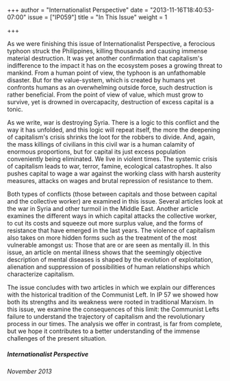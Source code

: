 +++
author = "Internationalist Perspective"
date = "2013-11-16T18:40:53-07:00"
issue = ["IP059"]
title = "In This Issue"
weight = 1

+++

As we were finishing this issue of Internationalist Perspective, a ferocious typhoon struck the Philippines, killing thousands and causing immense material destruction. It was yet another confirmation that capitalism's indifference to the impact it has on the ecosystem poses a growing threat to mankind. From a human point of view, the typhoon is an unfathomable disaster. But for the value-system, which is created by humans yet confronts humans as an overwhelming outside force, such destruction is rather beneficial. From the point of view of value, which must grow to survive, yet is drowned in overcapacity, destruction of excess capital is a tonic.

As we write, war is destroying Syria. There is a logic to this conflict and the way it has unfolded, and this logic will repeat itself, the more the deepening of capitalism's crisis shrinks the loot for the robbers to divide. And, again, the mass killings of civilians in this civil war is a human calamity of enormous proportions, but for capital its just excess population conveniently being eliminated.  We live in violent times. The systemic crisis of capitalism leads to war, terror, famine, ecological catastrophes. It also pushes capital to wage a war against the working class with harsh austerity measures, attacks on wages and brutal repression of resistance to them.

Both types of conflicts (those between capitals and those between capital and the collective worker) are examined in this issue. Several articles look at the war in Syria and other turmoil in the Middle East. Another article examines the different ways in which capital attacks the collective worker, to cut its costs and squeeze out more surplus value, and the forms of resistance that have emerged in the last years.  The violence of capitalism also takes on more hidden forms such as the treatment of the most vulnerable amongst us: Those that are or are seen as mentally ill. In this issue, an article on mental illness shows that the seemingly objective description of mental diseases is shaped by the evolution of exploitation, alienation and suppression of possibilities of human relationships which characterize capitalism.

The issue concludes with two articles in which we explain our differences with the historical tradition of the Communist Left. In IP 57 we showed how both its strengths and its weakness were rooted in traditional Marxism. In this issue, we examine the consequences of this limit: the Communist Lefts failure to understand the trajectory of capitalism and the revolutionary process in our times. The analysis we offer in contrast, is far from complete, but we hope it contributes to a better understanding of the immense challenges of the present situation.

##### Internationalist Perspective

*November 2013*